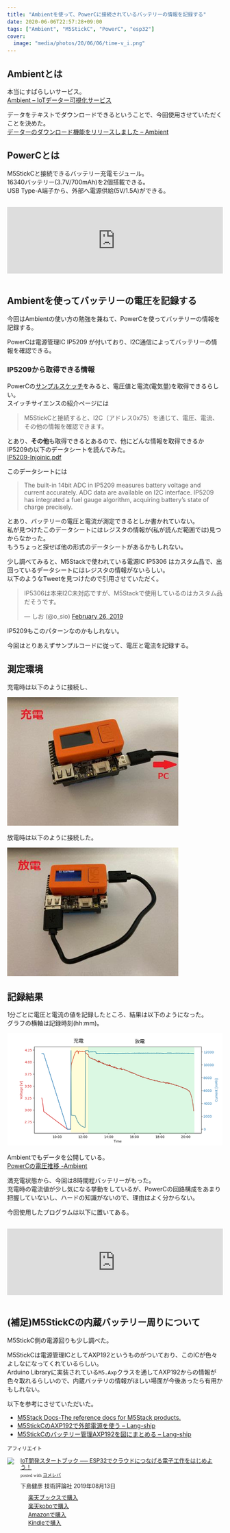 ```yaml
---
title: "Ambientを使って、PowerCに接続されているバッテリーの情報を記録する"
date: 2020-06-06T22:57:28+09:00
tags: ["Ambient", "M5StickC", "PowerC", "esp32"]
cover:
  image: "media/photos/20/06/06/time-v_i.png"
---
```


## Ambientとは

本当にすばらしいサービス。  
[Ambient – IoTデーター可視化サービス](https://ambidata.io/)

データをテキストでダウンロードできるということで、今回使用させていただくことを決めた。  
[データーのダウンロード機能をリリースしました – Ambient](https://ambidata.io/blog/2016/11/30/download/)

## PowerCとは

M5StickCと接続できるバッテリー充電モジュール。  
16340バッテリー(3.7V/700mAh)を2個搭載できる。  
USB Type-A端子から、外部へ電源供給(5V/1.5A)ができる。

<iframe class="hatenablogcard" style="width:100%;height:155px;margin:15px 0;max-width:680px;" title="PowerC - スイッチサイエンス" src="https://hatenablog-parts.com/embed?url=https://www.switch-science.com/catalog/6211/" frameborder="0" scrolling="no"></iframe>

## Ambientを使ってバッテリーの電圧を記録する

今回はAmbientの使い方の勉強を兼ねて、PowerCを使ってバッテリーの情報を記録する。

PowerCは電源管理IC IP5209 が付いており、I2C通信によってバッテリーの情報を確認できる。

### IP5209から取得できる情報

PowerCの[サンプルスケッチ](https://github.com/m5stack/M5-ProductExampleCodes/blob/master/Hat/PowerC/PowerC/PowerC.ino)をみると、電圧値と電流(電気量)を取得できるらしい。  
スイッチサイエンスの紹介ページには
>M5StickCと接続すると、I2C（アドレス0x75）を通じて、電圧、電流、その他の情報を確認できます。

とあり、**その他**も取得できるとあるので、他にどんな情報を取得できるかIP5209の以下のデータシートを読んでみた。  
[IP5209\-Injoinic\.pdf](https://datasheetspdf.com/pdf-file/1139133/Injoinic/IP5209/1)

このデータシートには
>The built-in 14bit ADC in IP5209 measures battery voltage and current accurately. ADC data are available on I2C interface. IP5209 has integrated a fuel gauge algorithm, acquiring battery’s state of charge precisely.

とあり、バッテリーの電圧と電流が測定できるとしか書かれていない。  
私が見つけたこのデータシートにはレジスタの情報が(私が読んだ範囲では)見つからなかった。  
もうちょっと探せば他の形式のデータシートがあるかもしれない。

少し調べてみると、M5Stackで使われている電源IC IP5306 はカスタム品で、出回っているデータシートにはレジスタの情報がないらしい。  
以下のようなTweetを見つけたので引用させていただく。
<blockquote class="twitter-tweet"><p lang="ja" dir="ltr">IP5306は本来I2C未対応ですが、M5Stackで使用しているのはカスタム品だそうです。</p>&mdash; しお (@o_sio) <a href="https://twitter.com/o_sio/status/1100291676029865989?ref_src=twsrc%5Etfw">February 26, 2019</a></blockquote> <script async src="https://platform.twitter.com/widgets.js" charset="utf-8"></script>
IP5209もこのパターンなのかもしれない。

今回はとりあえずサンプルコードに従って、電圧と電流を記録する。

## 測定環境

充電時は以下のように接続し、

![](/media/markdownx/f92a5295-07bc-42b8-a938-646f8907f792.jpg)

放電時は以下のように接続した。

![](/media/markdownx/4821f2ee-3ba4-4e5a-bc09-eb1ae055f22e.jpg)

## 記録結果

1分ごとに電圧と電流の値を記録したところ、結果は以下のようになった。  
グラフの横軸は記録時刻(hh:mm)。

![](/media/markdownx/ea91b420-5fb6-48ba-a853-9f1b5a68bc72.png)

Ambientでもデータを公開している。  
[PowerCの電圧推移 \-Ambient](https://ambidata.io/ch/channel.html?id=22140&private=true)

満充電状態から、今回は8時間程バッテリーがもった。  
充電時の電流値が少し気になる挙動をしているが、PowerCの回路構成をあまり把握していないし、ハードの知識がないので、理由はよく分からない。 

今回使用したプログラムは以下に置いてある。

<iframe class="hatenablogcard" style="width:100%;height:155px;margin:15px 0;max-width:680px;" title="ambientを使ってPowerCに接続されているバッテリーの情報を記録する" src="https://hatenablog-parts.com/embed?url=https://gist.github.com/kouya17/551603c7e5eb4697960ec41957fde340" frameborder="0" scrolling="no"></iframe>

## (補足)M5StickCの内蔵バッテリー周りについて

M5StickC側の電源回りも少し調べた。

M5StickCは電源管理ICとしてAXP192というものがついており、このICが色々よしなになってくれているらしい。  
Arduino Libraryに実装されている`M5.Axp`クラスを通してAXP192からの情報が色々取れるらしいので、内蔵バッテリの情報がほしい場面が今後あったら有用かもしれない。

以下を参考にさせていただいた。

- [M5Stack Docs\-The reference docs for M5Stack products\.](https://docs.m5stack.com/#/en/core/m5stickc)
- [M5StickCのAXP192で外部電源を使う – Lang\-ship](https://lang-ship.com/blog/work/m5stickc-axp192-ext/)
- [M5StickCのバッテリー管理AXP192を図にまとめる – Lang\-ship](https://lang-ship.com/blog/work/m5stickc-axp192-figure/)

<small>アフィリエイト</small>
<div class="booklink-box" style="text-align:left;padding-bottom:20px;font-size:small;zoom: 1;overflow: hidden;"><div class="booklink-image" style="float:left;margin:0 15px 10px 0;"><a href="https://hb.afl.rakuten.co.jp/hgc/15918ecf.b552f740.15918ed0.60dacf5d/yomereba_main_202006062302278642?pc=http%3A%2F%2Fbooks.rakuten.co.jp%2Frb%2F15975238%2F%3Fscid%3Daf_ich_link_urltxt%26m%3Dhttp%3A%2F%2Fm.rakuten.co.jp%2Fev%2Fbook%2F" target="_blank" ><img src="https://thumbnail.image.rakuten.co.jp/@0_mall/book/cabinet/7369/9784297107369.jpg?_ex=200x200" style="border: none;" /></a></div><div class="booklink-info" style="line-height:120%;zoom: 1;overflow: hidden;"><div class="booklink-name" style="margin-bottom:10px;line-height:120%"><a href="https://hb.afl.rakuten.co.jp/hgc/15918ecf.b552f740.15918ed0.60dacf5d/yomereba_main_202006062302278642?pc=http%3A%2F%2Fbooks.rakuten.co.jp%2Frb%2F15975238%2F%3Fscid%3Daf_ich_link_urltxt%26m%3Dhttp%3A%2F%2Fm.rakuten.co.jp%2Fev%2Fbook%2F" target="_blank" >IoT開発スタートブック ── ESP32でクラウドにつなげる電子工作をはじめよう！</a><div class="booklink-powered-date" style="font-size:8pt;margin-top:5px;font-family:verdana;line-height:120%">posted with <a href="https://yomereba.com" rel="nofollow" target="_blank">ヨメレバ</a></div></div><div class="booklink-detail" style="margin-bottom:5px;">下島健彦 技術評論社 2019年08月13日    </div><div class="booklink-link2" style="margin-top:10px;"><div class="shoplinkrakuten" style="margin-right:5px;background: url('//img.yomereba.com/kz_y.gif') 0 -50px no-repeat;padding: 2px 0 2px 18px;white-space: nowrap;"><a href="https://hb.afl.rakuten.co.jp/hgc/15918ecf.b552f740.15918ed0.60dacf5d/yomereba_main_202006062302278642?pc=http%3A%2F%2Fbooks.rakuten.co.jp%2Frb%2F15975238%2F%3Fscid%3Daf_ich_link_urltxt%26m%3Dhttp%3A%2F%2Fm.rakuten.co.jp%2Fev%2Fbook%2F" target="_blank" >楽天ブックスで購入</a></div><div class="shoplinkrakukobo" style="margin-right:5px;background: url('//img.yomereba.com/kz_y.gif') 0 -50px no-repeat;padding: 2px 0 2px 18px;white-space: nowrap;"><a href="http://hb.afl.rakuten.co.jp/hgc/15918ecf.b552f740.15918ed0.60dacf5d/yomereba_main_202006062302278642?pc=https%3A%2F%2Fbooks.rakuten.co.jp%2Frk%2Fefa463d66b3034a19cbc28f8592289cd%3Fscid%3Daf_ich_link_urltxt%26m%3Dhttp%3A%2F%2Fm.rakuten.co.jp%2Fev%2Fbook%2F" target="_blank" >楽天koboで購入</a></div><div class="shoplinkamazon" style="margin-right:5px;background: url('//img.yomereba.com/kz_y.gif') 0 0 no-repeat;padding: 2px 0 2px 18px;white-space: nowrap;"><a href="https://www.amazon.co.jp/exec/obidos/asin/4297107368/kouya17-22/" target="_blank" >Amazonで購入</a></div><div class="shoplinkkindle" style="margin-right:5px;background: url('//img.yomereba.com/kz_y.gif') 0 0 no-repeat;padding: 2px 0 2px 18px;white-space: nowrap;"><a href="https://www.amazon.co.jp/gp/search?keywords=IoT%E9%96%8B%E7%99%BA%E3%82%B9%E3%82%BF%E3%83%BC%E3%83%88%E3%83%96%E3%83%83%E3%82%AF%20%E2%94%80%E2%94%80%20ESP32%E3%81%A7%E3%82%AF%E3%83%A9%E3%82%A6%E3%83%89%E3%81%AB%E3%81%A4%E3%81%AA%E3%81%92%E3%82%8B%E9%9B%BB%E5%AD%90%E5%B7%A5%E4%BD%9C%E3%82%92%E3%81%AF%E3%81%98%E3%82%81%E3%82%88%E3%81%86%EF%BC%81&__mk_ja_JP=%83J%83%5E%83J%83i&url=node%3D2275256051&tag=kouya17-22" target="_blank" >Kindleで購入</a></div>            	              	  	  	  	  	</div></div><div class="booklink-footer" style="clear: left"></div></div>
